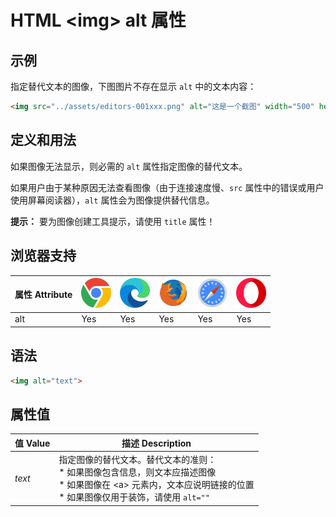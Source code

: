 HTML \<img> alt 属性
===

## 示例

指定替代文本的图像，下图图片不存在显示 `alt` 中的文本内容：

```html idoc:preview
<img src="../assets/editors-001xxx.png" alt="这是一个截图" width="500" height="600">
```
<!--rehype:style=min-height: 120px;-->

## 定义和用法

如果图像无法显示，则必需的 `alt` 属性指定图像的替代文本。

如果用户由于某种原因无法查看图像（由于连接速度慢、`src` 属性中的错误或用户使用屏幕阅读器），`alt` 属性会为图像提供替代信息。

**提示：** 要为图像创建工具提示，请使用 `title` 属性！

## 浏览器支持

| 属性 Attribute | ![chrome][1] | ![edge][2] | ![firefox][3] | ![safari][4] | ![opera][5] |
| ------- | --- | --- | --- | --- | --- |
| alt       | Yes | Yes | Yes | Yes | Yes |
<!--rehype:style=width: 100%; display: inline-table;-->

## 语法

```html
<img alt="text">
```

## 属性值

| 值 Value | 描述 Description |
| ----- | ----- |
| *text* | 指定图像的替代文本。替代文本的准则：<br>* 如果图像包含信息，则文本应描述图像 <br>* 如果图像在 \<a> 元素内，文本应说明链接的位置 <br>* 如果图像仅用于装饰，请使用 `alt=""` |
<!--rehype:style=width: 100%; display: inline-table;-->


[1]: ../assets/chrome.svg
[2]: ../assets/edge.svg
[3]: ../assets/firefox.svg
[4]: ../assets/safari.svg
[5]: ../assets/opera.svg
